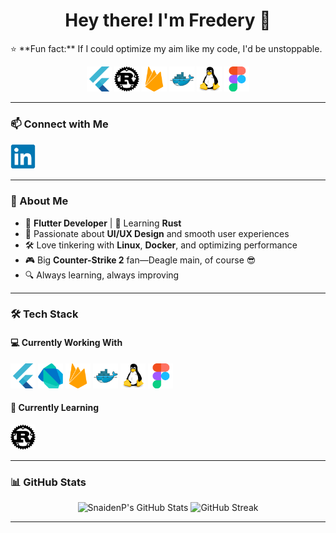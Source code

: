 <h1 align="center">Hey there! I'm Fredery 👋</h1>
⭐ **Fun fact:** If I could optimize my aim like my code, I'd be unstoppable.


<p align="center">
  <img src="https://raw.githubusercontent.com/devicons/devicon/master/icons/flutter/flutter-original.svg" alt="Flutter" width="40" height="40"/>
  <img src="https://raw.githubusercontent.com/devicons/devicon/master/icons/rust/rust-original.svg" alt="Rust" width="40" height="40"/>
  <img src="https://raw.githubusercontent.com/devicons/devicon/master/icons/firebase/firebase-plain.svg" alt="Firebase" width="40" height="40"/>
  <img src="https://raw.githubusercontent.com/devicons/devicon/master/icons/docker/docker-original.svg" alt="Docker" width="40" height="40"/>
  <img src="https://raw.githubusercontent.com/devicons/devicon/master/icons/linux/linux-original.svg" alt="Linux" width="40" height="40"/>
  <img src="https://raw.githubusercontent.com/devicons/devicon/master/icons/figma/figma-original.svg" alt="Figma" width="40" height="40"/>
</p>

---

### 📫 Connect with Me  
<p>
  <a href="https://www.linkedin.com/in/fredery-pena/">
    <img src="https://raw.githubusercontent.com/devicons/devicon/master/icons/linkedin/linkedin-original.svg" alt="LinkedIn" width="40" height="40"/>
  </a>
</p>

---

### 🚀 About Me  
- 💙 **Flutter Developer** | 🦀 Learning **Rust**  
- 🎨 Passionate about **UI/UX Design** and smooth user experiences  
- 🛠️ Love tinkering with **Linux**, **Docker**, and optimizing performance  
- 🎮 Big **Counter-Strike 2** fan—Deagle main, of course 😎  
- 🔍 Always learning, always improving  

---

### 🛠️ Tech Stack  
#### **💻 Currently Working With**  
<p>
  <img src="https://raw.githubusercontent.com/devicons/devicon/master/icons/flutter/flutter-original.svg" alt="Flutter" width="40" height="40"/>
  <img src="https://raw.githubusercontent.com/devicons/devicon/master/icons/dart/dart-original.svg" alt="Dart" width="40" height="40"/>
  <img src="https://raw.githubusercontent.com/devicons/devicon/master/icons/firebase/firebase-plain.svg" alt="Firebase" width="40" height="40"/>
  <img src="https://raw.githubusercontent.com/devicons/devicon/master/icons/docker/docker-original.svg" alt="Docker" width="40" height="40"/>
  <img src="https://raw.githubusercontent.com/devicons/devicon/master/icons/linux/linux-original.svg" alt="Linux" width="40" height="40"/>
  <img src="https://raw.githubusercontent.com/devicons/devicon/master/icons/figma/figma-original.svg" alt="Figma" width="40" height="40"/>
</p>

#### **📖 Currently Learning**  
<p>
  <img src="https://raw.githubusercontent.com/devicons/devicon/master/icons/rust/rust-original.svg" alt="Rust" width="40" height="40"/>
</p>

---

### 📊 GitHub Stats  
<p align="center">
  <img src="https://github-readme-stats.vercel.app/api?username=SnaidenP&show_icons=true&theme=tokyonight" alt="SnaidenP's GitHub Stats" width="48%" />
  <img src="https://github-readme-streak-stats.herokuapp.com/?user=SnaidenP&theme=tokyonight" alt="GitHub Streak" width="48%" />
</p>

---

